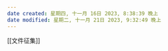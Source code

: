 ```yaml
---
date created: 星期四, 十一月 16日 2023, 8:38:39 晚上
date modified: 星期二, 十一月 21日 2023, 9:32:49 晚上
---
```

[[文件征集]]